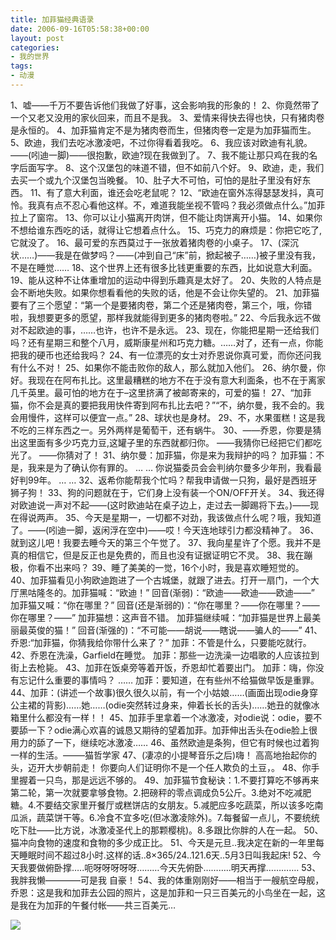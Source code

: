 ```yaml
---
title: 加菲猫经典语录
date: 2006-09-16T05:58:38+00:00
layout: post
categories:
- 我的世界
tags:
- 动漫
---
```


1、嘘——千万不要告诉他们我做了好事，这会影响我的形象的！
2、你竟然带了一个又老又没用的家伙回来，而且不是我。
3、爱情来得快去得也快，只有猪肉卷是永恒的。
4、加菲猫肯定不是为猪肉卷而生，但猪肉卷一定是为加菲猫而生。
5、欧迪，我们去吃冰激凌吧，不过你得看着我吃。
6、我应该对欧迪有礼貌。——(吲迪一脚)——很抱歉，欧迪?现在我做到了。
7、我不能让那只鸡在我的名字后面写字。
8、这个汉堡包的味道不错，但不如前八个好。
9、欧迪，走，我们去买一个或九个汉堡包当晚餐。
10、肚子大不可怕，可怕的是肚子里没有好东西。
11、有了意大利面，谁还会吃老鼠呢？
12、“欧迪在窗外冻得瑟瑟发抖，真可怜。我真有点不忍心看他这样。不，难道我能坐视不管吗？我必须做点什么。”加菲拉上了窗帘。
13、你可以让小猫离开肉饼，但不能让肉饼离开小猫。
14、如果你不想给谁东西吃的话，就得让它想着点什么。
15、巧克力的麻烦是：你把它吃了,它就没了。
16、最可爱的东西莫过于一张放着猪肉卷的小桌子。
17、(深沉状……)——我是在做梦吗？——(冲到自己“床”前，掀起被子……)被子里没有我，不是在睡觉……
18、这个世界上还有很多比钱更重要的东西，比如说意大利面。
19、能从这种不让体重增加的运动中得到乐趣真是太好了。
20、失败的人特点是会不断地失败。如果你想看看他的失败的话，他是不会让你失望的。
21、加菲猫要有了三个愿望：“第一个是要猪肉卷，第二个还是猪肉卷，第三个，哦，你错啦，我想要更多的愿望，那样我就能得到更多的猪肉卷啦。”
22、今后我永远不做对不起欧迪的事，……也许，也许不是永远。
23、现在，你能把星期一还给我们吗？还有星期三和整个八月，威斯康星州和巧克力糖。……对了，还有一点，你能把我的硬币也还给我吗？
24、有一位漂亮的女士对乔恩说你真可爱，而你还问我有什么不对！
25、如果你不能击败你的敌人，那么就加入他们。
26、纳尔曼，你好。我现在在阿布扎比。这里最糟糕的地方不在于没有意大利面条，也不在于离家几千英里。最可怕的地方在于–这里挤满了被邮寄来的，可爱的猫！
27、“加菲猫，你不会是真的要把我用快件寄到阿布扎比去吧？”“不，纳尔曼，我不会的。我会用慢件，这样可以便宜一点。”
28、球状也是身材。
29、不，水果蛋糕！这是我不吃的三样东西之一。另外两样是葡萄干，还有蜗牛。
30、——乔恩，你要是猜出这里面有多少巧克力豆,这罐子里的东西就都归你。
——我猜你已经把它们都吃光了。
——你猜对了！
31、纳尔曼：加菲猫，你是来为我辩护的吗？
加菲猫：不是，我来是为了确认你有罪的。
… …
你说猫委员会会判纳尔曼多少年刑，我看最好判99年。
… …
32、返希你能帮我个忙吗？帮我申请做一只狗，最好是西班牙狮子狗！
33、狗的问题就在于，它们身上没有装一个ON/OFF开关。
34、我还得对欧迪说一声对不起——(这时欧迪站在桌子边上，走过去一脚踢将下去。)——现在得说两声。
35、今天是星期一，一切都不对劲，我该做点什么呢？哦，我知道了。——(吲迪一脚，返闲浮在空中)——哎！今天连地球引力都没精神了。
36、就到这儿吧！我要去睡今天的第三个午觉了。
37、我向星星许了个愿。我并不是真的相信它，但是反正也是免费的，而且也没有证据证明它不灵。
38、我在蹦极，你看不出来吗？
39、睡了美美的一觉，16个小时，我是喜欢睡短觉的。
40、加菲猫看见小狗欧迪跑进了一个古城堡，就跟了进去。打开一扇门，一个大厅黑咕隆冬的。加菲猫喊：“欧迪！”
回音(渐弱)：“欧迪——欧迪——欧迪——”
加菲猫又喊：“你在哪里？”
回音(还是渐弱的)：“你在哪里？——你在哪里？——你在哪里？——”
加菲猫想：这声音不错。
加菲猫继续喊：“加菲猫是世界上最美丽最英俊的猫！”
回音(渐强的)：“不可能——胡说——瞎说——骗人的——”
41、乔恩:“加菲猫，你猜我给你带什么来了？”
加菲：不管是什么，只要能吃就行。
42、乔恩在洗澡，Garfield在睡觉。
加菲：那些一边洗澡一边唱歌的人应该拉到街上去枪毙。
43、加菲在饭桌旁等着开饭，乔恩却忙着要出门。
加菲：嗨，你没有忘记什么重要的事情吗？
……
加菲：要知道，在有些州不给猫做早饭是重罪。
44、加菲：(讲述一个故事)很久很久以前，有一个小姑娘……(画面出现odie身穿公主裙的背影)……她……(odie突然转过身来，伸着长长的舌头)……她丑的就像冰箱里什么都没有一样！！
45、加菲手里拿着一个冰激凌，对odie说：odie，要不要舔一下？odie满心欢喜的诚恳又期待的望着加菲。加菲伸出舌头在odie脸上很用力的舔了一下，继续吃冰激凌……
46、虽然欧迪是条狗，但它有时候也过着狗一样的生活。——–猫哲学家
47、(凄凉的小提琴音乐之后)嗨！
高高地抬起你的头，迈开大步朝前走！
你要向人们证明你不是一个任人欺负的土豆，。
48、你手里握着一只鸟，那是远远不够的。
49、加菲猫节食秘诀：1.不要打算吃不够再来第二轮，第一次就要拿够食物。2.把磅秤的零点调成负5公斤。3.绝对不吃减肥糖。4.不要结交家里开餐厅或糕饼店的女朋友。5.减肥应多吃蔬菜，所以该多吃南瓜派，蔬菜饼干等。6.冷食不宜多吃(但冰激凌除外)。7.每餐留一点儿，不要统统吃下肚——比方说，冰激凌圣代上的那颗樱桃)。8.多跟比你胖的人在一起。
50、猫冲向食物的速度和食物的多少成正比。
51、今天是元旦..我决定在新的一年里每天睡眠时间不超过8小时.这样的话..8×365/24..121.6天..5月3日叫我起床!
52、今天我要做俯卧撑…..呃呀呀呀呀呀………今天先俯卧………..明天再撑………….
53、我胖我懒————可是我
自豪！
54、我的体重刚刚好——相当于一艘航空母舰，乔恩：这是我和加菲去公园的照片，这是加菲和一只三百美元的小鸟坐在一起，这是我在为加菲的午餐付帐——共三百美元…

![](http://fun.huash.com/img/2004-11/13/xin_209cc6edd9dd481bbcafc0b90ca40346.jpg)